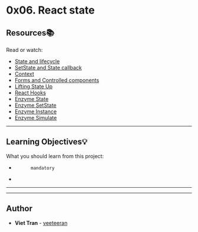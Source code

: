 # 0x06. React state

## Resources:books:
Read or watch:
* [State and lifecycle](https://intranet.hbtn.io/rltoken/73x5hG08XwbZ_tKwrLVsaQ)
* [SetState and State callback](https://intranet.hbtn.io/rltoken/leRP2NUTKuNQn9fjCkIIWQ)
* [Context](https://intranet.hbtn.io/rltoken/RY469Vj1ai43U1O_Bw2zww)
* [Forms and Controlled components](https://intranet.hbtn.io/rltoken/rJiNSBnvbLhet4FgyWxrkg)
* [Lifting State Up](https://intranet.hbtn.io/rltoken/lCiofK_nr9h_-bcST8x_Zg)
* [React Hooks](https://intranet.hbtn.io/rltoken/vFgst4GPjbIENWQaVC0R3Q)
* [Enzyme State](https://intranet.hbtn.io/rltoken/V4TxuKMySwnzrfPDtqrlDg)
* [Enzyme SetState](https://intranet.hbtn.io/rltoken/7DD2jihrJyavY-ReXXIz_w)
* [Enzyme Instance](https://intranet.hbtn.io/rltoken/5PP4QrClUCON8ivE83Wh7Q)
* [Enzyme Simulate](https://intranet.hbtn.io/rltoken/BLCWTFXnN8Oy4EBcLuIw8Q)

---
## Learning Objectives:bulb:
What you should learn from this project:


*           mandatory
*         

---
---

## Author
* **Viet Tran** - [veeteeran](https://github.com/veeteeran)

